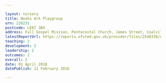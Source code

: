 ```yaml
---

layout: nursery
title: Noahs Ark Playgroup
urn: 226231
postcode: LE67 3BX
address: Full Gospel Mission, Pentecostal Church, James Street, Coalville, Leicestershire, LE67 3BX
latestReportUrl: https://reports.ofsted.gov.uk/provider/files/2548338/urn/226231.pdf
teaching: 2
development: 2
leadership: 2
outcomes: 2
overall: 2
date: 01 April 2018 
datePublish: 12 February 2016

---
```


